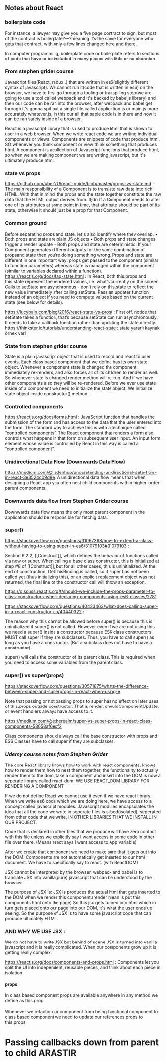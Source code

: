 ## Notes about React
### boilerplate code

For instance, a lawyer may give you a five page contract to sign, but most of the contract is boilerplate?—?meaning it’s the same for everyone who gets that contract, with only a few lines changed here and there.

In computer programming, boilerplate code or boilerplate refers to sections of code that have to be included in many places with little or no alteration

### From stephen grider course

Javascript files(React, redux..) that are written in es6(slightly different syntax of javascript). We cannot run it(code that is written in es6) on the browser, we have to first go through a tooling or transpiling step(we are going to use a tool called webpack and it's backed by babeljs library) and then our code can be ran into the browser,
after webpack and babel get through it's gonna spit out a single file called application.js or main.js more accurately whatever.js, in this our all that saple code is in there and now it can be ran safely inside of a browser.       

React is a javascript library that is used to produce html that is shown to user in a web browser. When we write react code we are writing individual components or views. Components are snippets of code that produce html. SO whenever you think component or view think  something that produces html. A component is acollection of Javascript functions that produce html, so when we are making component we are writing javascript, but it's ultimately produce html.     


### state vs props
https://github.com/uberVU/react-guide/blob/master/props-vs-state.md : 
The main responsibility of a Component is to translate raw data into rich HTML. With that in mind, the props and the state together constitute the raw data that the HTML output derives from.
tl;dr: If a Component needs to alter one of its attributes at some point in time, that attribute should be part of its state, otherwise it should just be a prop for that Component.
### Common ground
Before separating props and state, let's also identify where they overlap.
•	Both props and state are plain JS objects
•	Both props and state changes trigger a render update
•	Both props and state are deterministic. If your Component generates different outputs for the same combination of propsand state then you're doing something wrong.
Props and state are different in one important way: props get passed to the component (similar to function parameters) whereas state is managed within the component (similar to variables declared within a function).
https://reactjs.org/docs/faq-state.html :
In React, both this.props and this.state represent the rendered values, i.e. what’s currently on the screen.
Calls to setState are asynchronous - don’t rely on this.state to reflect the new value immediately after calling setState. Pass an updater function instead of an object if you need to compute values based on the current state (see below for details).

https://lucybain.com/blog/2016/react-state-vs-pros/  :
First off, notice that setState takes a function, that’s because setState can run asynchronously. It needs to take a callback function rather than updating the state directly.
https://thinkster.io/tutorials/understanding-react-state : state yararlı kaynak örnek var!
### State from stephen grider course 
State is a plain javascript object that is used to record and react to user events. Each class based component that we define has its own state object. Whenever a component state is changed the component immediately re-renders, and also forces all of its children to render as well. So whenever state is changed render method will re-run. And if we have other components also they will be re-rendered. Before we ever use state inside of a component we need to initialize the state object. We initialize state object inside constructor() method. 
### Controlled components 
https://reactjs.org/docs/forms.html :
JavaScript function that handles the submission of the form and has access to the data that the user entered into the form. The standard way to achieve this is with a technique called “controlled components”.
The React component that renders a form also controls what happens in that form on subsequent user input. An input form element whose value is controlled by React in this way is called a “controlled component”.

### Unidirectional Data Flow (Downwards Data Flow) 
https://medium.com/@lizdenhup/understanding-unidirectional-data-flow-in-react-3e3524c09d8e:
 A unidirectional data flow means that when designing a React app you often nest child components within higher-order parent components. 
### Downwards data flow from Stephen Grider course 
Downwards data flow means the only most parent component in the application should be responsible for fetchig data.    

### super()
https://stackoverflow.com/questions/31067368/how-to-extend-a-class-without-having-to-using-super-in-es6/31079103#31079103 : 

Section 9.2.2, [[Construct]], which defines the behavior of functions called via new or super. When calling a base class constructor, this is initialized at step #8 of [[Construct]], but for all other cases, this is uninitialized. At the end of construction, GetThisBinding is called, so if super has not been called yet (thus initializing this), or an explicit replacement object was not returned, the final line of the constructor call will throw an exception.

https://discuss.reactjs.org/t/should-we-include-the-props-parameter-to-class-constructors-when-declaring-components-using-es6-classes/2781

https://stackoverflow.com/questions/40433463/what-does-calling-super-in-a-react-constructor-do/40440322 :

The reason why this cannot be allowed before super() is because this is uninitialized if super() is not called. However even if we are not using this we need a super() inside a constructor because ES6 class constructors MUST call super if they are subclasses. Thus, you have to call super() as long as you have a constructor. (But a subclass does not have to have a constructor).

super() will calls the constructor of its parent class. This is required when you need to access some variables from the parent class.

### super() vs super(props)
https://stackoverflow.com/questions/30571875/whats-the-difference-between-super-and-superprops-in-react-when-using-e

Note that passing or not passing props to super has no effect on later uses of this.props outside constructor. That is render, shouldComponentUpdate, or event handlers always have access to it.

https://medium.com/@etherealm/super-vs-super-props-in-react-class-components-58658af6ecf2 

Class components should always call the base constructor with props and ES6 Classes have to call super if they are subclasses.

### *Udemy course notes from Stephen Grider*
The core React library knows how to work with react components, knows how to render them 
how to nest them together, the functionality to actually render them to the dom, take a component 
and insert into the DOM is now a seperate library called react-dom. 
WE USE REACT_DOM LIBRARY FOR RENDERING A COMPONENT 


If we do not define React we cannot use it even if we have react library.
When we write es6 code which we are doing here, we have access to a concept called javascript modules.
Javascript modules encapsulates the idea that all the code we write in seperate files is siloed(isolated), seperated from other code that we write, 
IN OTHER LIBRARIES THAT WE INSTALL IN OUR PROJECT.

Code that is declared in other files that we produce will have zero contact with this file unless we explicitly say I want access to some code in other file over there. 
(Means react says I want access to App variable)
 

After we create that component we need to make sure that it gets out into the DOM. Components are not automatically get inserted to our html document. 
We have to specifically say to react. (with ReactDOM)  

JSX cannot be interpreted by the browser, webpack and babel is to translate JSX into vanilla(pure) javascript that can be understood by the browser.

The purpose of JSX is: 
JSX is produces the actual html that gets inserted to the DOM when we render this component.(render mean is put this components html onto the page)
So this jsx gets turned into html which in turn gets placed onto our page into our DOM, it's what the user ends up seeing.
So the purpose of JSX is to have some javascript code that can produce ultimately HTML.

### AND WHY WE USE JSX : 
We do not have to write JSX but behind of scene JSX is turned into vanilla javascript and it is really complicated.
When our components grow up it is getting really complex. 

 https://reactjs.org/docs/components-and-props.html : 
Components let you split the UI into independent, reusable pieces, and think about each piece in isolation

#### props  
In class based component props are available anywhere in any method we define as this.prop 

#### 
Whenever we refactor our component from being functional component to class based component we need to update our references props to this.props

# Passing callbacks down from parent to child ARASTIR